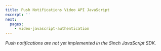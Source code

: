 ```yaml
---
title: Push Notifications Video API JavaScript
excerpt: ''
next:
  pages:
    - video-javascript-authentication
---
```

*Push notifications are not yet implemented in the Sinch JavaScript SDK.*



